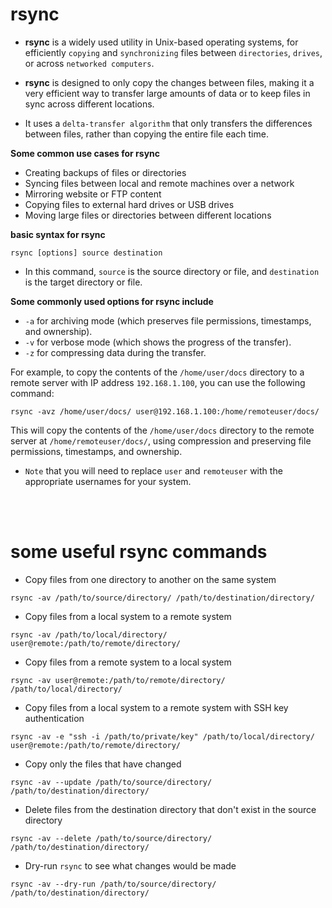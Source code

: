 # rsync

* **rsync** is a widely used utility in Unix-based operating systems, for efficiently `copying` and `synchronizing` files between `directories`, `drives`, or across `networked computers`.

* **rsync** is designed to only copy the changes between files, making it a very efficient way to transfer large amounts of data or to keep files in sync across different locations.

* It uses a `delta-transfer algorithm` that only transfers the differences between files, rather than copying the entire file each time.

**Some common use cases for rsync**
* Creating backups of files or directories
* Syncing files between local and remote machines over a network
* Mirroring website or FTP content
* Copying files to external hard drives or USB drives
* Moving large files or directories between different locations

**basic syntax for rsync**
```
rsync [options] source destination
```
* In this command, `source` is the source directory or file, and `destination` is the target directory or file.

**Some commonly used options for rsync include**
* `-a` for archiving mode (which preserves file permissions, timestamps, and ownership).
* `-v` for verbose mode (which shows the progress of the transfer).
* `-z` for compressing data during the transfer.

For example, to copy the contents of the `/home/user/docs` directory to a remote server with IP address `192.168.1.100`, you can use the following command:
```
rsync -avz /home/user/docs/ user@192.168.1.100:/home/remoteuser/docs/
```
This will copy the contents of the `/home/user/docs` directory to the remote server at `/home/remoteuser/docs/`, using compression and preserving file permissions, timestamps, and ownership.
* `Note` that you will need to replace `user` and `remoteuser` with the appropriate usernames for your system.

<br></br>

# some useful rsync commands

* Copy files from one directory to another on the same system
```
rsync -av /path/to/source/directory/ /path/to/destination/directory/
```
* Copy files from a local system to a remote system
```
rsync -av /path/to/local/directory/ user@remote:/path/to/remote/directory/
```
* Copy files from a remote system to a local system
```
rsync -av user@remote:/path/to/remote/directory/ /path/to/local/directory/
```
* Copy files from a local system to a remote system with SSH key authentication
```
rsync -av -e "ssh -i /path/to/private/key" /path/to/local/directory/ user@remote:/path/to/remote/directory/
```
* Copy only the files that have changed
```
rsync -av --update /path/to/source/directory/ /path/to/destination/directory/
```
* Delete files from the destination directory that don't exist in the source directory
```
rsync -av --delete /path/to/source/directory/ /path/to/destination/directory/
```
* Dry-run `rsync` to see what changes would be made
```
rsync -av --dry-run /path/to/source/directory/ /path/to/destination/directory/
```

